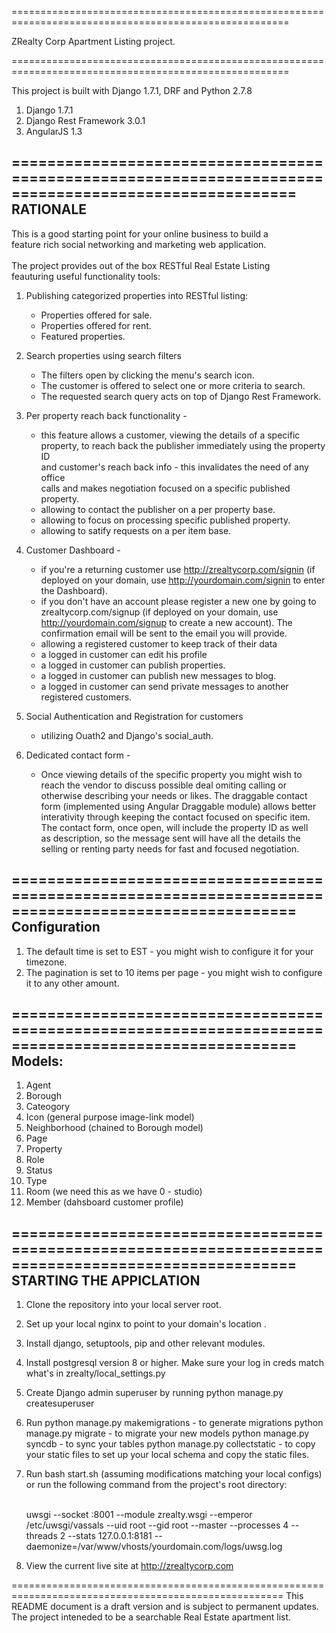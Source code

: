 ======================================================================================================

ZRealty Corp Apartment Listing project.

======================================================================================================

This project is built with Django 1.7.1, DRF and Python 2.7.8

1. Django 1.7.1
2. Django Rest Framework 3.0.1
3. AngularJS 1.3


======================================================================================================
RATIONALE
----------
This is a good starting point for your online business to build  a<br/>
feature rich social networking and marketing web application. <br/><br/>
The project provides out of the box RESTful Real Estate Listing <br/>
feauturing useful functionality tools:<br/>
  1. Publishing categorized properties into RESTful listing:
     - Properties offered for sale. <br/>
     - Properties offered for rent. <br/>
     - Featured properties. 

  2. Search properties using search filters <br/>
     - The filters open by clicking the menu's search icon.<br/>
     - The customer is offered to select one or more criteria to search.<br/>
     - The requested search query acts on top of Django Rest Framework.

  3. Per property reach back functionality - <br/>
     - this feature allows a customer, viewing the details of a specific <br/>
     property, to reach back the publisher immediately using the property ID <br/>
     and customer's reach back info - this invalidates the need of any office <br/>
     calls and makes negotiation focused on a specific published property. <br/>
     - allowing to contact the publisher on a per property base.
     - allowing to focus on processing specific published property.
     - allowing to satify requests on a per item base.<br/>

  4. Customer Dashboard - <br/>
     - if you're a returning customer use http://zrealtycorp.com/signin
       (if deployed on your domain, use http://yourdomain.com/signin to enter
       the Dashboard).
     - if you don't have an account please register a new one by going to
       zrealtycorp.com/signup (if deployed on your domain, use 
       http://yourdomain.com/signup to create a new account). The confirmation
       email will be sent to the email you will provide.
     - allowing a registered customer to keep track of their data
     - a logged in customer can edit his profile
     - a logged in customer can publish properties.<br/>
     - a logged in customer can publish new messages to blog.<br/>
     - a logged in customer can send private messages to another registered
       customers.<br/>

  5. Social Authentication and Registration for customers 
     - utilizing Ouath2 and Django's social_auth. <br/>

  6. Dedicated contact form - <br/>
     - Once viewing details of the specific property you might wish to <br/>
       reach the vendor to discuss possible deal omiting calling or <br/>
       otherwise describing your needs or likes. The draggable contact <br/>
       form (implemented using Angular Draggable module) allows better <br/>
       interativity through keeping the contact focused on specific item.<br/>
       The contact form, once open, will include the property ID as well <br/>
       as description, so the message sent will have all the details the <br/>
       selling or renting party needs for fast and focused negotiation.<br/> 

======================================================================================================
Configuration
-------------
1. The default time is set to EST - you might wish to configure it for your timezone.<br/>
2. The pagination is set to 10 items per page - you might wish to configure it to any other amount.<br/>


======================================================================================================
Models: 
---------
1. Agent
2. Borough
3. Cateogory
4. Icon (general purpose image-link model)
5. Neighborhood (chained to Borough model)
6. Page
7. Property
8. Role
9. Status 
10. Type
11. Room (we need this as we have 0 - studio)
12. Member (dahsboard customer profile)

======================================================================================================
STARTING THE APPICLATION
------------------------
1. Clone the repository into your local server root.
2. Set up your local nginx to point to your domain's location .
3. Install django, setuptools, pip and other relevant modules.
4. Install postgresql version 8 or higher. Make sure your log in creds match what's in zrealty/local_settings.py
5. Create Django admin superuser by running
   python manage.py createsuperuser
6. Run
   python manage.py makemigrations    - to generate migrations
   python manage.py migrate           - to migrate your new models
   python manage.py syncdb            - to sync your tables
   python manage.py collectstatic     - to copy your static files
   to set up your local schema and copy the static files.
9. Run bash start.sh (assuming modifications matching your local configs) 
   or run the following command from the project's root directory:
   
   <br/>
   uwsgi --socket :8001 --module zrealty.wsgi --emperor /etc/uwsgi/vassals --uid root --gid root --master --processes 4 --threads 2 --stats 127.0.0.1:8181 --daemonize=/var/www/vhosts/yourdomain.com/logs/uwsg.log
   <br/>


10. View the current live site at http://zrealtycorp.com


=====================================================================================================
This README document is a draft version and is subject to permanent updates.
The project inteneded to be a searchable Real Estate apartment list.



